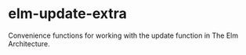 # elm-update-extra

Convenience functions for working with the update function in The Elm
Architecture.

